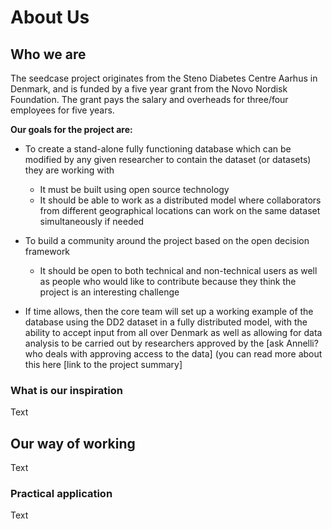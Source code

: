﻿# About Us

## Who we are

The seedcase project originates from the Steno Diabetes Centre Aarhus in Denmark, and is funded by a five year grant from the Novo Nordisk Foundation.  The grant pays the salary and overheads for three/four employees for five years.

**Our goals for the project are:**

- To create a stand-alone fully functioning database which can be modified by any given researcher to contain the dataset (or datasets) they are working with

	- It must be built using open source technology
	- It should be able to work as a distributed model where collaborators from different geographical locations can work on the same dataset simultaneously if needed

- To build a community around the project based on the open decision framework

	- It should be open to both technical and non-technical users as well as people who would like to contribute because they think the project is an interesting challenge

- If time allows, then the core team will set up a working example of the database using the DD2 dataset in a fully distributed model, with the ability to accept input from all over Denmark as well as allowing for data analysis to be carried out by researchers approved by the [ask Annelli? who deals with approving access to the data] (you can read more about this here [link to the project summary]

### What is our inspiration

Text

## Our way of working

Text

### Practical application

Text
